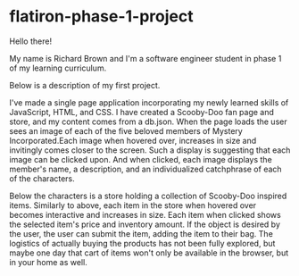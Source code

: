 # flatiron-phase-1-project

Hello there! 

My name is Richard Brown and I'm a software engineer student in phase 1 of my learning curriculum. 

Below is a description of my first project. 

I've made a single page application incorporating my newly learned skills of JavaScript, HTML, and CSS. I have created a Scooby-Doo fan page and store, and my content comes from a db.json. When the page loads the user sees an image of each of the five beloved members of Mystery Incorporated.Each image when hovered over, increases in size and invitingly comes closer to the screen. Such a display is suggesting that each image can be clicked upon. And when clicked, each image displays the member's name, a description, and an individualized catchphrase of each of the characters. 

Below the characters is a store holding a collection of Scooby-Doo inspired items. Similarly to above, each item in the store when hovered over becomes interactive and increases in size. Each item when clicked shows the selected item's price and inventory amount. If the object is desired by the user, the user can submit the item, adding the item to their bag. The logistics of actually buying the products has not been fully explored, but maybe one day that cart of items won't only be available in the browser, but in your home as well. 
